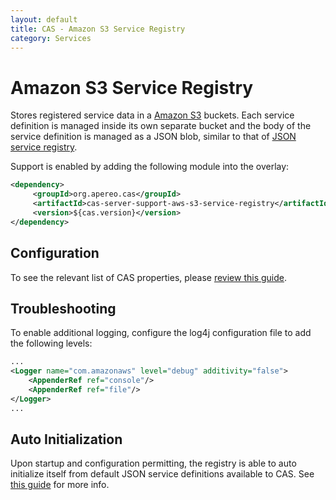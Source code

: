 ```yaml
---
layout: default
title: CAS - Amazon S3 Service Registry
category: Services
---
```


# Amazon S3 Service Registry

Stores registered service data in a [Amazon S3](https://aws.amazon.com/s3/) buckets. Each service definition is managed inside its own separate bucket and the body of the service definition is managed as a JSON blob, similar to that of [JSON service registry](JSON-Service-Management.html).

Support is enabled by adding the following module into the overlay:

```xml
<dependency>
     <groupId>org.apereo.cas</groupId>
     <artifactId>cas-server-support-aws-s3-service-registry</artifactId>
     <version>${cas.version}</version>
</dependency>
```

## Configuration

To see the relevant list of CAS properties, please [review this guide](../configuration/Configuration-Properties.html#amazon-s3-service-registry).

## Troubleshooting

To enable additional logging, configure the log4j configuration file to add the following levels:

```xml
...
<Logger name="com.amazonaws" level="debug" additivity="false">
    <AppenderRef ref="console"/>
    <AppenderRef ref="file"/>
</Logger>
...
```

## Auto Initialization

Upon startup and configuration permitting, the registry is able to auto initialize itself from default JSON service definitions available to CAS. See [this guide](AutoInitialization-Service-Management.html) for more info.
